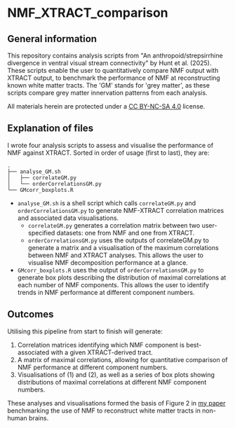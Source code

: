 # NMF_XTRACT_comparison

## General information

This repository contains analysis scripts from "An anthropoid/strepsirrhine divergence in ventral visual stream connectivity" by Hunt et al. (2025). These scripts enable the user to quantitatively compare NMF output with XTRACT output, to benchmark the performance of NMF at reconstructing known white matter tracts. The 'GM' stands for 'grey matter', as these scripts compare grey matter innervation patterns from each analysis.

All materials herein are protected under a [CC BY-NC-SA 4.0](https://creativecommons.org/licenses/by-nc-sa/4.0/) license.

## Explanation of files

I wrote four analysis scripts to assess and visualise the performance of NMF against XTRACT. Sorted in order of usage (first to last), they are:
```
.
├── analyse_GM.sh
│   ├── correlateGM.py
│   └── orderCorrelationsGM.py
└── GMcorr_boxplots.R
```

* `analyse_GM.sh` is a shell script which calls `correlateGM.py` and `orderCorrelationsGM.py` to generate NMF-XTRACT correlation matrices and associated data visualisations.
    * `correlateGM.py` generates a correlation matrix between two user-specified datasets: one from NMF and one from XTRACT.
    * `orderCorrelationsGM.py` uses the outputs of correlateGM.py to generate a matrix and a visualisation of the maximum correlations between NMF and XTRACT analyses. This allows the user to visualise NMF decomposition performance at a glance.
* `GMcorr_boxplots.R` uses the output of `orderCorrelationsGM.py` to generate box plots describing the distribution of maximal correlations at each number of NMF components. This allows the user to identify trends in NMF performance at different component numbers.

## Outcomes

Utilising this pipeline from start to finish will generate:
1. Correlation matrices identifying which NMF component is best-associated with a given XTRACT-derived tract.
2. A matrix of maximal correlations, allowing for quantitative comparison of NMF performance at different component numbers.
3. Visualisations of (1) and (2), as well as a series of box plots showing distributions of maximal correlations at different NMF component numbers.

These analyses and visualisations formed the basis of Figure 2 in [my paper](https://doi.org/10.1101/2025.05.19.653861) benchmarking the use of NMF to reconstruct white matter tracts in non-human brains.